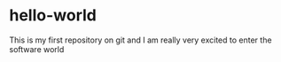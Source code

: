 # hello-world
This is my first repository on git and I am really very excited to enter the software world
